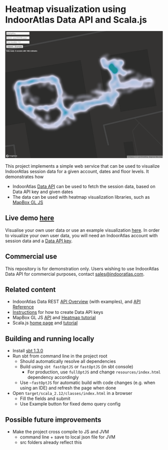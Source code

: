# Heatmap visualization using IndoorAtlas Data API and Scala.js
![Example heatmap](images/example_heatmap.png)
 
This project implements a simple web service that can be used to visualize IndoorAtlas session data for
a given account, dates and floor levels.
It demonstrates how
 * IndoorAtlas [Data API](https://indooratlas.freshdesk.com/support/solutions/articles/36000086507-data-rest-api-overview)
  can be used to fetch the session data, based on Data API key and given dates
 * The data can be used with heatmap visualization libraries, such as 
 [MapBox GL JS](https://docs.mapbox.com/mapbox-gl-js/api/)
 
## Live demo [here](https://indooratlas.github.io/scala-js-heatmap/target/scala-2.12/classes/index.html)
Visualise your own user data or use an example visualization 
[here](https://indooratlas.github.io/scala-js-heatmap/target/scala-2.12/classes/index.html "Live demo").
In order to visualize your own user data, you will need an IndoorAtlas account with session data and a 
[Data API key](https://indooratlas.freshdesk.com/support/solutions/articles/36000050559-creating-applications-and-api-keys).

## Commercial use
This repository is for demonstration only. Users wishing to use IndoorAtlas Data API for commercial purposes, 
contact [sales@indooratlas.com](mailto:sales@indooratlas.com).   

## Related content
* IndoorAtlas Data REST [API Overview](https://indooratlas.freshdesk.com/support/solutions/articles/36000086507-data-rest-api-overview)
(with examples), and [API Reference](https://docs.indooratlas.com/data-api)
* [Instructions](https://indooratlas.freshdesk.com/support/solutions/articles/36000050559-creating-applications-and-api-keys)
 for how to create Data API keys
* MapBox GL JS [API](https://docs.mapbox.com/mapbox-gl-js/api/) and 
[Heatmap tutorial](https://docs.mapbox.com/help/tutorials/make-a-heatmap-with-mapbox-gl-js/)
* Scala.js [home page](https://www.scala-js.org/) and [tutorial](http://www.lihaoyi.com/hands-on-scala-js/)

## Building and running locally
 * Install [sbt 1.3.0](https://www.scala-sbt.org/download.html)
 * Run sbt from command line in the project root
   * Should automatically resolve all dependencies
   * Build using `sbt fastOptJS` or `fastOptJS` (in sbt console)
     * For production, use `fullOptJS` and change `resources/index.html` dependency accordingly
   * Use `~fastOptJS` for automatic build with code changes (e.g. when using an IDE) and refresh the page when done
 * Open `target/scala_2.12/classes/index.html` in a browser
   * Fill the fields and submit
   * Use Example button for fixed demo query config
 
## Possible future improvements
* Make the project cross compile to JS and JVM
  * command line + save to local json file for JVM
  * src folders already reflect this